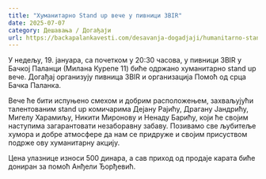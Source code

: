 ```yaml
---
title: "Хуманитарно Stand up вече у пивници 3BIR"
date: 2025-07-07
category: Дешавања / Догађаји
url: https://backapalankavesti.com/desavanja-dogadjaji/humanitarno-stand-up-vece-u-pivnici-3bir/
---
```


У недељу, 19. јануара, са почетком у 20:30 часова, у пивници 3BIR у Бачкој Паланци (Милана Курепе 11) биће одржано хуманитарно stand up вече. Догађај организују пивница 3BIR и организација Помоћ од срца Бачка Паланка.

Вече ће бити испуњено смехом и добрим расположењем, захваљујући талентованим stand up комичарима Дејану Рајићу, Драгану Јандрићу, Мигелу Харамиљу, Никити Миронову и Ненаду Барићу, који ће својим наступима загарантовати незаборавну забаву. Позивамо све љубитеље хумора и добре атмосфере да нам се придруже и својим присуством подрже ову хуманитарну акцију.

Цена улазнице износи 500 динара, а сав приход од продаје карата биће дониран за помоћ Анђели Ђорђевић.
